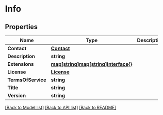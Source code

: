 # Info

## Properties

Name | Type | Description | Notes
------------ | ------------- | ------------- | -------------
**Contact** | [**Contact**](Contact.md) |  | [optional] 
**Description** | **string** |  | [optional] 
**Extensions** | [**map[string]map[string]interface{}**](map[string]interface{}.md) |  | [optional] 
**License** | [**License**](License.md) |  | [optional] 
**TermsOfService** | **string** |  | [optional] 
**Title** | **string** |  | [optional] 
**Version** | **string** |  | [optional] 

[[Back to Model list]](../README.md#documentation-for-models) [[Back to API list]](../README.md#documentation-for-api-endpoints) [[Back to README]](../README.md)


